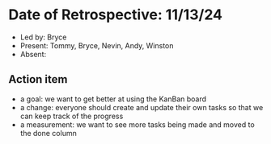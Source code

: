 # Date of Retrospective: 11/13/24

* Led by: Bryce
* Present: Tommy, Bryce, Nevin, Andy, Winston
* Absent: 

## Action item

* a goal: we want to get better at using the KanBan board
* a change: everyone should create and update their own tasks so that we can keep track of the progress
* a measurement: we want to see more tasks being made and moved to the done column
